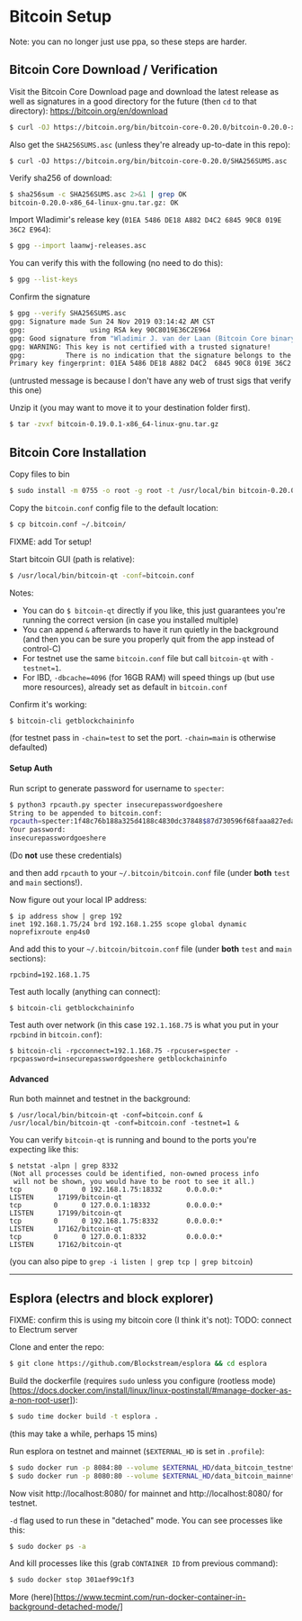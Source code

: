 # Bitcoin Setup

Note: you can no longer just use ppa, so these steps are harder.

## Bitcoin Core Download / Verification

Visit the Bitcoin Core Download page and download the latest release as well as signatures in a good directory for the future (then `cd` to that directory):
https://bitcoin.org/en/download
```bash
$ curl -OJ https://bitcoin.org/bin/bitcoin-core-0.20.0/bitcoin-0.20.0-x86_64-linux-gnu.tar.gz
```

Also get the `SHA256SUMS.asc` (unless they're already up-to-date in this repo):
```
$ curl -OJ https://bitcoin.org/bin/bitcoin-core-0.20.0/SHA256SUMS.asc
```

Verify sha256 of download:
```bash
$ sha256sum -c SHA256SUMS.asc 2>&1 | grep OK
bitcoin-0.20.0-x86_64-linux-gnu.tar.gz: OK
```

Import Wladimir's release key (`01EA 5486 DE18 A882 D4C2 6845 90C8 019E 36C2 E964`):
```bash
$ gpg --import laanwj-releases.asc
```

You can verify this with the following (no need to do this):
```bash
$ gpg --list-keys
```

Confirm the signature
```bash
$ gpg --verify SHA256SUMS.asc
gpg: Signature made Sun 24 Nov 2019 03:14:42 AM CST
gpg:                using RSA key 90C8019E36C2E964
gpg: Good signature from "Wladimir J. van der Laan (Bitcoin Core binary release signing key) <laanwj@gmail.com>" [unknown]
gpg: WARNING: This key is not certified with a trusted signature!
gpg:          There is no indication that the signature belongs to the owner.
Primary key fingerprint: 01EA 5486 DE18 A882 D4C2  6845 90C8 019E 36C2 E964
```
(untrusted message is because I don't have any web of trust sigs that verify this one)

Unzip it (you may want to move it to your destination folder first).
```bash
$ tar -zvxf bitcoin-0.19.0.1-x86_64-linux-gnu.tar.gz
```

## Bitcoin Core Installation

Copy files to bin
```bash
$ sudo install -m 0755 -o root -g root -t /usr/local/bin bitcoin-0.20.0/bin/*
```

Copy the `bitcoin.conf` config file to the default location:
```bash
$ cp bitcoin.conf ~/.bitcoin/

```
FIXME: add Tor setup!

Start bitcoin GUI (path is relative):
```bash
$ /usr/local/bin/bitcoin-qt -conf=bitcoin.conf
```
Notes:
* You can do `$ bitcoin-qt` directly if you like, this just guarantees you're running the correct version (in case you installed multiple)
* You can append `&` afterwards to have it run quietly in the background (and then you can be sure you properly quit from the app instead of control-C)
* For testnet use the same `bitcoin.conf` file but call `bitcoin-qt` with `-testnet=1`.
* For IBD, `-dbcache=4096` (for 16GB RAM) will speed things up (but use more resources), already set as default in `bitcoin.conf`

Confirm it's working:
```bash
$ bitcoin-cli getblockchaininfo
```
(for testnet pass in `-chain=test` to set the port. `-chain=main` is otherwise defaulted)

#### Setup Auth

Run script to generate password for username to `specter`:
```bash
$ python3 rpcauth.py specter insecurepasswordgoeshere
String to be appended to bitcoin.conf:
rpcauth=specter:1f48c76b188a325d4188c4830dc37848$87d730596f68faaa827eda20ae96390bcb6b126ff5786ccfcda7a849872c29c0
Your password:
insecurepasswordgoeshere
```
(Do **not** use these credentials)

and then add `rpcauth` to your `~/.bitcoin/bitcoin.conf` file (under **both** `test` and `main` sections!).

Now figure out your local IP address:
```
$ ip address show | grep 192
inet 192.168.1.75/24 brd 192.168.1.255 scope global dynamic noprefixroute enp4s0
```
And add this to your `~/.bitcoin/bitcoin.conf` file (under **both** `test` and `main` sections):
```
rpcbind=192.168.1.75
```

Test auth locally (anything can connect):
```
$ bitcoin-cli getblockchaininfo
```

Test auth over network (in this case `192.1.168.75` is what you put in your `rpcbind` in `bitcoin.conf`):
```
$ bitcoin-cli -rpcconnect=192.1.168.75 -rpcuser=specter -rpcpassword=insecurepasswordgoeshere getblockchaininfo
```

#### Advanced

Run both mainnet and testnet in the background:
```
$ /usr/local/bin/bitcoin-qt -conf=bitcoin.conf & /usr/local/bin/bitcoin-qt -conf=bitcoin.conf -testnet=1 &
```

You can verify `bitcoin-qt` is running and bound to the ports you're expecting like this:
```
$ netstat -alpn | grep 8332
(Not all processes could be identified, non-owned process info
 will not be shown, you would have to be root to see it all.)
tcp        0      0 192.168.1.75:18332      0.0.0.0:*               LISTEN      17199/bitcoin-qt    
tcp        0      0 127.0.0.1:18332         0.0.0.0:*               LISTEN      17199/bitcoin-qt    
tcp        0      0 192.168.1.75:8332       0.0.0.0:*               LISTEN      17162/bitcoin-qt    
tcp        0      0 127.0.0.1:8332          0.0.0.0:*               LISTEN      17162/bitcoin-qt    
```
(you can also pipe to `grep -i listen | grep tcp | grep bitcoin`)

---

## Esplora (electrs and block explorer)

FIXME: confirm this is using my bitcoin core (I think it's not):
TODO: connect to Electrum server

Clone and enter the repo:
```bash
$ git clone https://github.com/Blockstream/esplora && cd esplora
```

Build the dockerfile (requires `sudo` unless you configure (rootless mode)[https://docs.docker.com/install/linux/linux-postinstall/#manage-docker-as-a-non-root-user]):
```bash
$ sudo time docker build -t esplora .
```
(this may take a while, perhaps 15 mins)

Run esplora on testnet and mainnet (`$EXTERNAL_HD` is set in `.profile`):
```bash
$ sudo docker run -p 8084:80 --volume $EXTERNAL_HD/data_bitcoin_testnet:/data -itd esplora bash -c "/srv/explorer/run.sh bitcoin-testnet explorer"
$ sudo docker run -p 8080:80 --volume $EXTERNAL_HD/data_bitcoin_mainnet:/data -itd esplora bash -c "/srv/explorer/run.sh bitcoin-mainnet explorer"
```
Now visit http://localhost:8080/ for mainnet and http://localhost:8080/ for testnet.

`-d` flag used to run these in "detached" mode. You can see processes like this:
```bash
$ sudo docker ps -a
```

And kill processes like this (grab `CONTAINER ID` from previous command):
```bash
$ sudo docker stop 301aef99c1f3
```

More (here)[https://www.tecmint.com/run-docker-container-in-background-detached-mode/]

